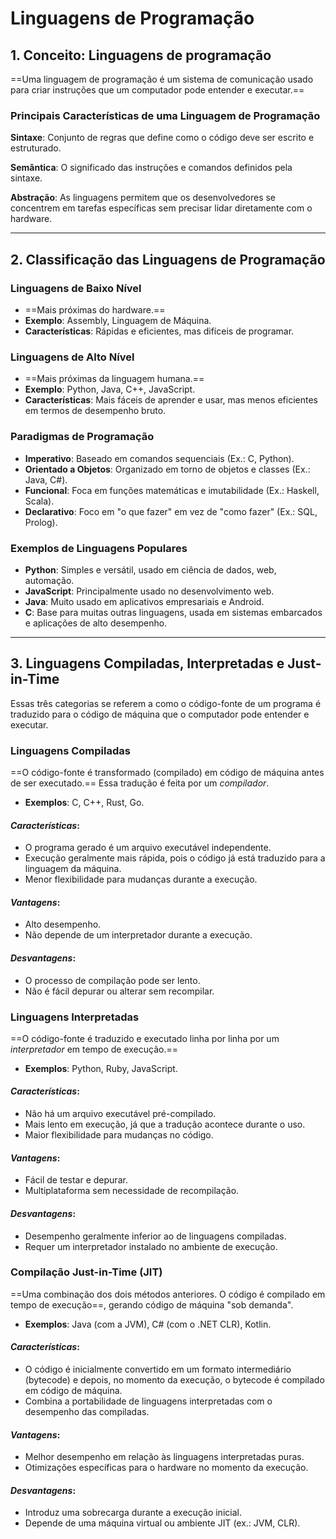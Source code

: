 # **Linguagens de Programação**

## 1. Conceito: Linguagens de programação

==Uma linguagem de programação é um sistema de comunicação usado para criar instruções que um computador pode entender e executar.==

### Principais Características de uma Linguagem de Programação

**Sintaxe**: Conjunto de regras que define como o código deve ser escrito e estruturado.

**Semântica**: O significado das instruções e comandos definidos pela sintaxe.

**Abstração**: As linguagens permitem que os desenvolvedores se concentrem em tarefas específicas sem precisar lidar diretamente com o hardware.

---
## 2. Classificação das Linguagens de Programação

### Linguagens de Baixo Nível

- ==Mais próximas do hardware.==
- **Exemplo**: Assembly, Linguagem de Máquina.
- **Características**: Rápidas e eficientes, mas difíceis de programar.

### Linguagens de Alto Nível

- ==Mais próximas da linguagem humana.==
- **Exemplo**: Python, Java, C++, JavaScript.
- **Características**: Mais fáceis de aprender e usar, mas menos eficientes em termos de desempenho bruto.

### Paradigmas de Programação

- **Imperativo**: Baseado em comandos sequenciais (Ex.: C, Python).
- **Orientado a Objetos**: Organizado em torno de objetos e classes (Ex.: Java, C#).
- **Funcional**: Foca em funções matemáticas e imutabilidade (Ex.: Haskell, Scala).
- **Declarativo**: Foco em "o que fazer" em vez de "como fazer" (Ex.: SQL, Prolog).

### Exemplos de Linguagens Populares

- **Python**: Simples e versátil, usado em ciência de dados, web, automação.
- **JavaScript**: Principalmente usado no desenvolvimento web.
- **Java**: Muito usado em aplicativos empresariais e Android.
- **C**: Base para muitas outras linguagens, usada em sistemas embarcados e aplicações de alto desempenho.

---
## 3. Linguagens Compiladas, Interpretadas e Just-in-Time

Essas três categorias se referem a como o código-fonte de um programa é traduzido para o código de máquina que o computador pode entender e executar.

### Linguagens Compiladas

 ==O código-fonte é transformado (compilado) em código de máquina antes de ser executado.== Essa tradução é feita por um *compilador*.
 
- **Exemplos**: C, C++, Rust, Go.

#### *Características*:

- O programa gerado é um arquivo executável independente.
- Execução geralmente mais rápida, pois o código já está traduzido para a linguagem da máquina.
- Menor flexibilidade para mudanças durante a execução.
  
#### *Vantagens*:

- Alto desempenho.
- Não depende de um interpretador durante a execução.
#### *Desvantagens*:

- O processo de compilação pode ser lento.
- Não é fácil depurar ou alterar sem recompilar.

### Linguagens Interpretadas

==O código-fonte é traduzido e executado linha por linha por um *interpretador* em tempo de execução.==

- **Exemplos**: Python, Ruby, JavaScript.

#### *Características*:

- Não há um arquivo executável pré-compilado.
- Mais lento em execução, já que a tradução acontece durante o uso.
- Maior flexibilidade para mudanças no código.

#### *Vantagens*:

- Fácil de testar e depurar.
- Multiplataforma sem necessidade de recompilação.

#### *Desvantagens*:

- Desempenho geralmente inferior ao de linguagens compiladas.
- Requer um interpretador instalado no ambiente de execução.

### Compilação Just-in-Time (JIT)

==Uma combinação dos dois métodos anteriores. O código é compilado em tempo de execução==, gerando código de máquina "sob demanda".

- **Exemplos**: Java (com a JVM), C# (com o .NET CLR), Kotlin.

#### *Características*:

- O código é inicialmente convertido em um formato intermediário (bytecode) e depois, no momento da execução, o bytecode é compilado em código de máquina.
- Combina a portabilidade de linguagens interpretadas com o desempenho das compiladas.

#### *Vantagens*:

- Melhor desempenho em relação às linguagens interpretadas puras.
- Otimizações específicas para o hardware no momento da execução.

#### *Desvantagens*:

- Introduz uma sobrecarga durante a execução inicial.
- Depende de uma máquina virtual ou ambiente JIT (ex.: JVM, CLR).